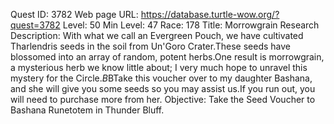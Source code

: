 Quest ID: 3782
Web page URL: https://database.turtle-wow.org/?quest=3782
Level: 50
Min Level: 47
Race: 178
Title: Morrowgrain Research
Description: With what we call an Evergreen Pouch, we have cultivated Tharlendris seeds in the soil from Un'Goro Crater.These seeds have blossomed into an array of random, potent herbs.One result is morrowgrain, a mysterious herb we know little about; I very much hope to unravel this mystery for the Circle.$B$BTake this voucher over to my daughter Bashana, and she will give you some seeds so you may assist us.If you run out, you will need to purchase more from her.
Objective: Take the Seed Voucher to Bashana Runetotem in Thunder Bluff.
